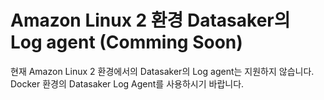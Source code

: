 # Amazon Linux 2 환경 Datasaker의 Log agent (Comming Soon)

현재 Amazon Linux 2 환경에서의 Datasaker의 Log agent는 지원하지 않습니다. Docker 환경의 Datasaker Log Agent를 사용하시기 바랍니다.